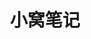 ---
home: true
heroImage: /assets/img/logo.png
actionText: 开始预览
actionLink: /mongodb/mongodb-index
title: 小窝笔记
footer: MIT Licensed | Copyright © 2020-present 追梦小窝
---